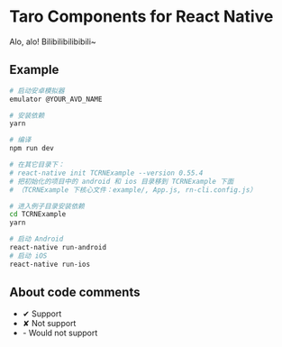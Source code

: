 # Taro Components for React Native

Alo, alo! Bilibilibilibibili~

## Example

```bash
# 启动安卓模拟器
emulator @YOUR_AVD_NAME

# 安装依赖
yarn

# 编译
npm run dev

# 在其它目录下：
# react-native init TCRNExample --version 0.55.4
# 把初始化的项目中的 android 和 ios 目录移到 TCRNExample 下面
# （TCRNExample 下核心文件：example/, App.js, rn-cli.config.js）

# 进入例子目录安装依赖
cd TCRNExample
yarn

# 启动 Android
react-native run-android
# 启动 iOS
react-native run-ios
```

## About code comments

- ✔ Support
- ✘ Not support
- \- Would not support
